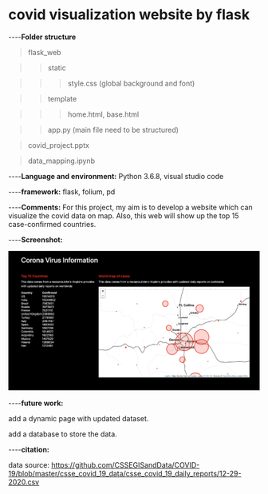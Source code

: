 # covid visualization website by flask

----**Folder structure** 

> flask_web   

>> static

>>> style.css (global background and font)

>> template

>>> home.html, base.html

>> app.py (main file need to be structured)

> covid_project.pptx

> data_mapping.ipynb

----**Language and environment:** Python 3.6.8, visual studio code

----**framework:** flask, folium, pd

----**Comments:**
For this project, my aim is to develop a website which can visualize the covid data on map. Also, this web will show up the top 15 case-confirmed countries.

----**Screenshot:**

![alt text](https://github.com/ITworkonline/covid_visualization_web/blob/main/screenshot.png?raw=true)

----**future work:** 


add a dynamic page with updated dataset. 

add a database to store the data. 


----**citation:**  

data source: https://github.com/CSSEGISandData/COVID-19/blob/master/csse_covid_19_data/csse_covid_19_daily_reports/12-29-2020.csv

